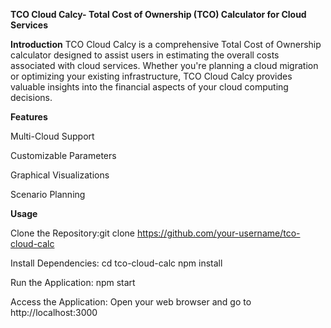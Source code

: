 **TCO Cloud Calcy-
Total Cost of Ownership (TCO) Calculator for Cloud Services**

**Introduction**
TCO Cloud Calcy is a comprehensive Total Cost of Ownership calculator designed to assist users in estimating the overall costs associated with cloud services. Whether you're planning a cloud migration or optimizing your existing infrastructure, TCO Cloud Calcy provides valuable insights into the financial aspects of your cloud computing decisions.

**Features**

Multi-Cloud Support

Customizable Parameters

Graphical Visualizations

Scenario Planning

**Usage**

Clone the Repository:git clone https://github.com/your-username/tco-cloud-calc

Install Dependencies: cd tco-cloud-calc
                      npm install

Run the Application: npm start

Access the Application: Open your web browser and go to http://localhost:3000

